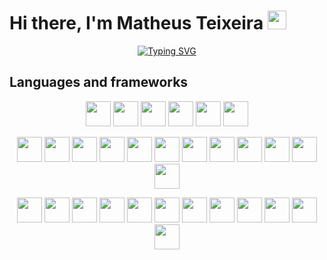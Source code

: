 # Hi there, I'm Matheus Teixeira <img src="https://media.giphy.com/media/hvRJCLFzcasrR4ia7z/giphy.gif" width="30"> 

<p align="center">
    <a href="https://git.io/typing-svg"><img src="https://readme-typing-svg.demolab.com?font=Segoe&pause=500&color=003153&multiline=true&width=435&height=150&lines=Mechatronics+Engineering+student+at+UnB;Interested+in%3A;-+Computer+vision;-+Machine+learning;-+Control+theory" alt="Typing SVG" /></a>
</p>

## Languages and frameworks

<p align="center">
    <img src="https://cdn.jsdelivr.net/gh/devicons/devicon/icons/c/c-original.svg" height="40" width="40"/>
    <img src="https://cdn.jsdelivr.net/gh/devicons/devicon/icons/cplusplus/cplusplus-original.svg" height="40" width="40"/>
    <img src="https://cdn.jsdelivr.net/gh/devicons/devicon/icons/python/python-original.svg" height="40" width="40"/>
    <img src="https://cdn.jsdelivr.net/gh/devicons/devicon/icons/javascript/javascript-original.svg" height="40" width="40"/>
    <img src="https://cdn.jsdelivr.net/gh/devicons/devicon/icons/latex/latex-original.svg" height="40" width="40"/>
    <img src="https://cdn.jsdelivr.net/gh/devicons/devicon/icons/markdown/markdown-original.svg" height="40" width="40"/>      
</p>

<p align="center">    
    <img src="https://cdn.jsdelivr.net/gh/devicons/devicon/icons/opencv/opencv-original.svg" height="40" width="40"/>
    <img src="https://cdn.jsdelivr.net/gh/devicons/devicon/icons/pytorch/pytorch-original.svg" height="40" width="40"/>
    <img src="https://cdn.jsdelivr.net/gh/devicons/devicon/icons/tensorflow/tensorflow-original.svg" height="40" width="40"/>    
    <img src="https://cdn.jsdelivr.net/gh/devicons/devicon/icons/pandas/pandas-original.svg" height="40" width="40"/>
    <img src="https://cdn.jsdelivr.net/gh/devicons/devicon/icons/numpy/numpy-original.svg" height="40" width="40"/>
    <img src="https://upload.wikimedia.org/wikipedia/commons/0/05/Scikit_learn_logo_small.svg" height="40" width="40"/>
    <img src="https://upload.wikimedia.org/wikipedia/commons/8/84/Matplotlib_icon.svg" height="40" width="40"/>
    <img src="https://cdn.jsdelivr.net/gh/devicons/devicon/icons/flask/flask-original.svg" height="40" width="40"/>
    <img src="https://cdn.jsdelivr.net/gh/devicons/devicon/icons/django/django-plain.svg" height="40" width="40"/>
    <img src="https://upload.wikimedia.org/wikipedia/commons/5/58/Kivy_logo.png" height="40" width="40"/>
    <img src="https://upload.wikimedia.org/wikipedia/commons/f/fe/Numba_logo.svg" height="40" width="40"/>
    <img src="https://upload.wikimedia.org/wikipedia/commons/b/b2/SCIPY_2.svg" height="40" width="40"/>
</p>

<p align="center">
    <img src="https://cdn.jsdelivr.net/gh/devicons/devicon/icons/sqlite/sqlite-original.svg" height="40" width="40"/>
    <img src="https://cdn.jsdelivr.net/gh/devicons/devicon/icons/mysql/mysql-original-wordmark.svg" height="40" width="40"/>
    <img src="https://cdn.jsdelivr.net/gh/devicons/devicon/icons/firebase/firebase-plain.svg" height="40" width="40"/>
    <img src="https://cdn.jsdelivr.net/gh/devicons/devicon/icons/heroku/heroku-plain.svg" height="40" width="40"/>
    <img src="https://cdn.jsdelivr.net/gh/devicons/devicon/icons/googlecloud/googlecloud-original.svg" height="40" width="40"/>
    <img src="https://cdn.jsdelivr.net/gh/devicons/devicon/icons/docker/docker-original.svg" height="40" width="40"/>
    <img src="https://cdn.jsdelivr.net/gh/devicons/devicon/icons/bash/bash-original.svg" height="40" width="40"/>
    <img src="https://cdn.jsdelivr.net/gh/devicons/devicon/icons/arduino/arduino-original-wordmark.svg" height="40" width="40"/>
    <img src="https://cdn.jsdelivr.net/gh/devicons/devicon/icons/raspberrypi/raspberrypi-original.svg" height="40" width="40"/>
    <img src="https://cdn.jsdelivr.net/gh/devicons/devicon/icons/matlab/matlab-original.svg" height="40" width="40"/>
    <img src="https://cdn.jsdelivr.net/gh/devicons/devicon/icons/git/git-original.svg" height="40" width="40"/>
    <img src="https://cdn.jsdelivr.net/gh/devicons/devicon/icons/jupyter/jupyter-original-wordmark.svg" height="40" width="40"/>
</p>